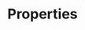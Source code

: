 ---
# -------------------------- #
#        CONTENT TYPE        #
# -------------------------- #

type: "connect"
content-type: "api-structure"
key: "properties-object"


# -------------------------- #
#        OBJECT INFO         #
# -------------------------- #

title: "Properties"
description: "{{ api.data-structures.properties.description | flatify }}"


# -------------------------- #
#      OBJECT ATTRIBUTES     #
# -------------------------- #

object-attributes:
  - name: "name"
    type: "string"
    description: "The name of the property."
    value: |
      "frequency_in_minutes"

  - name: "required_to_be_fully_configured"
    type: "boolean"
    description: "If `true`, the property is required for complete configuration."
    value: |
      true

  - name: "provided"
    type: "boolean"
    description: "If `true`, the property has been provided."
    value: |
      true

  - name: "is_credential"
    type: "boolean"
    description: "If `true`, the property is a credential or otherwise sensitive data."
    value: |
      false

  - name: "system_provided"
    type: "boolean"
    description: "If `true`, the system provides this property."
    value: |
      false

  - name: "tap_mutable"
    type: "boolean"
    description: "**This is an internal field and is for Stitch use only.**"
    value: |
      false

  - name: "json_schema"
    type: "array"
    description: |
      **Note**: Data will only be returned for this array if `system_provided: false`.
      
      An array containing:

      - `type` - A `string` indicating the expected data type of the property's value. For example: `boolean`
      - `pattern` - A `string` indicating the expected pattern of the property's value. For example: `^\\d+$`
      - `anyOf` - A series of arrays containing key-value pairs for the `type` and `format` combinations Stitch will accept as the property's value. For example:

          ```json
          "anyOf": [
              {
                  "type": "string",
                  "format": "ipv4"
              },
              {
                  "type": "string",
                  "format": "ipv6"
              },
              {
                  "type": "string",
                  "format": "hostname"
              }
          ]
          ```

examples:
  - code: |
      {
        "report_card":{  
            "type":"platform.hubspot",
            "current_step":2,
            "steps":[  
               {  
                  "type":"form",
                  "properties":[  
                     {  
                        "name":"image_version",
                        "is_required":true,
                        "provided":true,
                        "is_credential":false,
                        "system_provided":true,
                        "json_schema":null
                     },
                     {  
                        "name":"frequency_in_minutes",
                        "is_required":true,
                        "provided":true,
                        "is_credential":false,
                        "system_provided":false,
                        "json_schema":{  
                           "type":"string",
                           "pattern":"^\\d+$"
                        }
                     },
                     {  
                        "name":"start_date",
                        "is_required":true,
                        "provided":true,
                        "is_credential":false,
                        "system_provided":false,
                        "json_schema":{  
                           "type":"string",
                           "pattern":"^\\d{4}-\\d{2}-\\d{2}T00:00:00Z$"
                        }
                     }
                  ]
               }
            ]
         }
      }
---